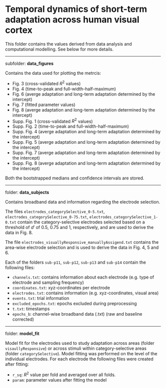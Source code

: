 # Temporal dynamics of short-term adaptation across human visual cortex

This folder contains the values derived from data analysis and computational modelling. See below for more details.

------------
subfolder: **data_figures**

Contains the data used for plotting the metrcis:
* Fig. 3 (cross-validated $R^{2}$ values)
* Fig. 4 (time-to-peak and full-width-half-maximum)
* Fig. 6 (averge adaptation and long-term adaptation determined by the intercept)
* Fig. 7 (fitted parameter values)
* Fig. 8 (averge adaptation and long-term adaptation determined by the intercept)
* Supp. Fig. 1 (cross-validated $R^{2}$ values)
* Supp. Fig. 2 (time-to-peak and full-width-half-maximum)
* Supp. Fig. 4 (averge adaptation and long-term adaptation determined by the intercept)
* Supp. Fig. 5 (averge adaptation and long-term adaptation determined by the intercept)
* Supp. Fig. 7 (averge adaptation and long-term adaptation determined by the intercept)
* Supp. Fig. 8 (averge adaptation and long-term adaptation determined by the intercept)

Both the bootstrapped medians and confidence intervals are stored.

------------
folder: **data_subjects**

Contains broadband data and information regarding the electrode selection.

The files ```electrodes_categorySelective_0-5.txt```, ```electrodes_categorySelective_0-75.txt```, ```electrodes_categorySelective_1-0.txt``` contain the category-selective electrodes selected based on a threshold of $d'$ of 0.5, 0.75 and 1, respectively, and are used to derive the data in Fig. 8.

The file ```electrodes_visuallyResponsive_manuallyAssigend.txt``` contains the area-wise electrode selection and is used to derive the data in Fig. 4, 5 and 6.

Each of the folders ```sub-p11```, ```sub-p12```, ```sub-p13``` and ```sub-p14``` contain the following files:
* ```channels.txt```: contains information about each electrode (e.g. type of electrode and sampling frequency)
* ```coordinates.txt```: xyz-coordinates per electrode
* ```electrodes.txt```: contains information (e.g. xyz-coordinates, visual area)
* ```events.txt```: trial information
* ```excluded_epochs.txt```: epochs excluded during preprocessing
* ```t.txt```: timestamps
* ```epochs_b```: channel-wise broadband data (.txt) (raw and baseline corrected)

------------
folder: **model_fit**

Model fit for the electrodes used to study adaptation across areas (folder ```visaullyResponsive```) or across stimuli within category-selective areas (folder ```categorySelective```). Model fitting was performed on the level of the individual electrodes. For each electrode the following files were created after fitting:
* ```r_sq```: $R^{2}$ value per fold and averaged over all folds.
* ```param```: parameter values after fitting the model
